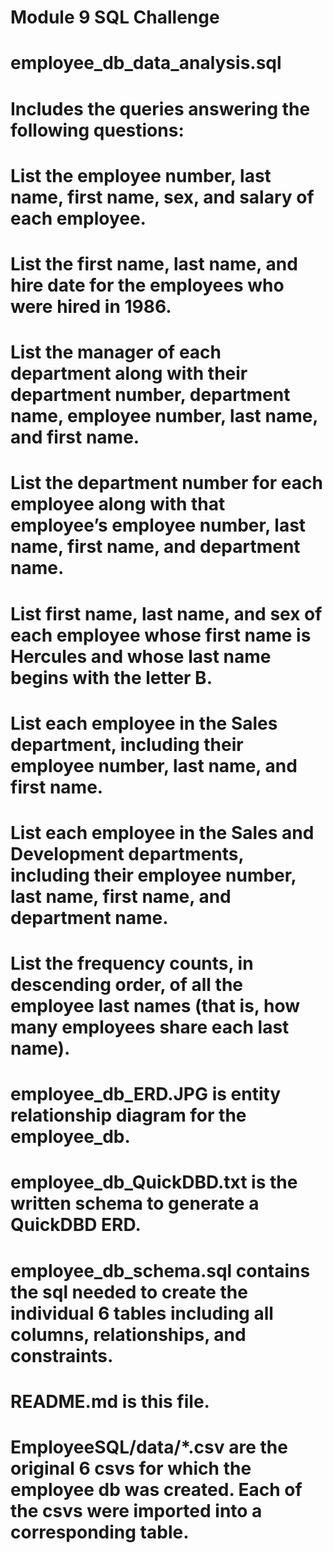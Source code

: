 # Module 9 SQL Challenge

# employee_db_data_analysis.sql

# Includes the queries answering the following questions:

# List the employee number, last name, first name, sex, and salary of each employee.

# List the first name, last name, and hire date for the employees who were hired in 1986.

# List the manager of each department along with their department number, department name, employee number, last name, and first name.

# List the department number for each employee along with that employee’s employee number, last name, first name, and department name.

# List first name, last name, and sex of each employee whose first name is Hercules and whose last name begins with the letter B.

# List each employee in the Sales department, including their employee number, last name, and first name.

# List each employee in the Sales and Development departments, including their employee number, last name, first name, and department name.

# List the frequency counts, in descending order, of all the employee last names (that is, how many employees share each last name).

# employee_db_ERD.JPG is entity relationship diagram for the employee_db.

# employee_db_QuickDBD.txt is the written schema to generate a QuickDBD ERD.

# employee_db_schema.sql contains the sql needed to create the individual 6 tables including all columns, relationships, and constraints.

# README.md is this file.

# EmployeeSQL/data/*.csv are the original 6 csvs for which the employee db was created. Each of the csvs were imported into a corresponding table.
